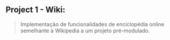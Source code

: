## Project 1 - Wiki:

> Implementação de funcionalidades de enciclopédia online semelhante à Wikipedia a um projeto pré-modulado.
